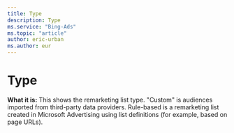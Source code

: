 ```yaml
---
title: Type
description: Type
ms.service: "Bing-Ads"
ms.topic: "article"
author: eric-urban
ms.author: eur
---
```


# Type

**What it is:**  This shows the remarketing list type. "Custom" is audiences imported from third-party data providers. Rule-based is a remarketing list created in Microsoft Advertising using list definitions (for example, based on page URLs).


